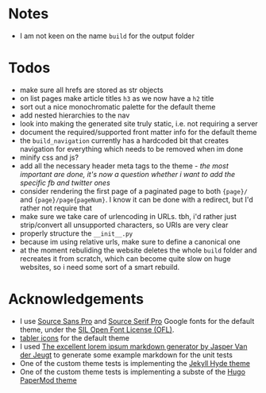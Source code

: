 # Notes
- I am not keen on the name `build` for the output folder

# Todos
- make sure all hrefs are stored as str objects
- on list pages make article titles `h3` as we now have a `h2` title
- sort out a nice monochromatic palette for the default theme
- add nested hierarchies to the nav
- look into making the generated site truly static, i.e. not requiring a server
- document the required/supported front matter info for the default theme
- the `build_navigation` currently has a hardcoded bit that creates navigation for everything which needs to be removed when im done
- minify css and js?
- add all the necessary header meta tags to the theme - _the most important are done, it's now a question whether i want to add the specific fb and twitter ones_
- consider rendering the first page of a paginated page to both `{page}/` and `{page}/page{pageNum}`. I know it can be done with a redirect, but I'd rather not require that
- make sure we take care of urlencoding in URLs. tbh, i'd rather just strip/convert all unsupported characters, so URIs are very clear
- properly structure the `__init__.py`
- because im using relative urls, make sure to define a canonical one
- at the moment rebuliding the website deletes the whole `build` folder and recreates it from scratch, which can become quite slow on huge websites, so i need some sort of a smart rebuild.

# Acknowledgements
- I use [Source Sans Pro](https://fonts.google.com/specimen/Source+Sans+Pro) and [Source Serif Pro](https://fonts.google.com/specimen/Source+Serif+Pro) Google fonts for the default theme, under the [SIL Open Font License (OFL)](https://scripts.sil.org/cms/scripts/page.php?site_id=nrsi&id=OFL).
- [tabler icons](https://tabler-icons.io/) for the default theme
- I used [The excellent lorem ipsum markdown generator by Jasper Van der Jeugt](https://jaspervdj.be/lorem-markdownum/) to generate some example markdown for the unit tests
- One of the custom theme tests is implementing the [Jekyll Hyde theme](https://github.com/poole/hyde)
- One of the custom theme tests is implementing a subste of the [Hugo PaperMod theme](https://github.com/adityatelange/hugo-PaperMod/)
